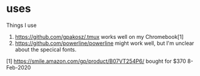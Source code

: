 # uses
Things I use

1. https://github.com/gpakosz/.tmux works well on my Chromebook[1]
1. https://github.com/powerline/powerline might work well, but I'm unclear about the specical fonts.

[1] https://smile.amazon.com/gp/product/B07VT254P6/ bought for $370 8-Feb-2020

